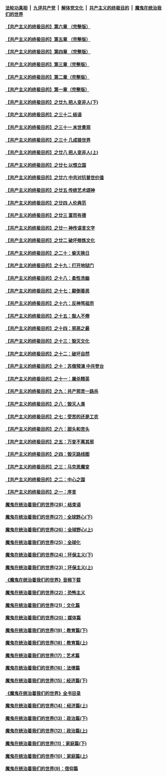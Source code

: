 ####  [法轮功真相](../../../../basic/blob/master/README.md?t=05082031) &nbsp;|&nbsp; [九评共产党](../../../../9ping.md/blob/master/README.md?t=05082031) &nbsp;|&nbsp; [解体党文化](../../../../jtdwh.md/blob/master/README.md?t=05082031)  &nbsp;|&nbsp; [共产主义的终极目的](../../../../gczydzjmd.md/blob/master/README.md?t=05082031) &nbsp;|&nbsp; [魔鬼在统治我们的世界](../../../../mgztzwmdsj.md/blob/master/README.md?t=05082031) 

#### [【共产主义的终极目的】第六章 （完整版）](../pages/nsc422/n11428913.md?t=05082031) 

#### [【共产主义的终极目的】第五章 （完整版）](../pages/nsc422/n11428912.md?t=05082031) 

#### [【共产主义的终极目的】第四章 （完整版）](../pages/nsc422/n11428907.md?t=05082031) 

#### [【共产主义的终极目的】第三章（完整版）](../pages/nsc422/n11428848.md?t=05082031) 

#### [【共产主义的终极目的】第二章（完整版）](../pages/nsc422/n11428831.md?t=05082031) 

#### [【共产主义的终极目的】第一章（完整版）](../pages/nsc422/n11417651.md?t=05082031) 

#### [【共产主义的终极目的】之廿九 把人变非人(下)](../pages/nsc422/n11344140.md?t=05082031) 

#### [【共产主义的终极目的】之三十二 结语](../pages/nsc422/n11360535.md?t=05082031) 

#### [【共产主义的终极目的】之三十一 末世景观](../pages/nsc422/n11351129.md?t=05082031) 

#### [【共产主义的终极目的】之三十 几成狼世界](../pages/nsc422/n11348280.md?t=05082031) 

#### [【共产主义的终极目的】之廿八 把人变非人(上)](../pages/nsc422/n11340492.md?t=05082031) 

#### [【共产主义的终极目的】之廿七 以恨立国](../pages/nsc422/n11336944.md?t=05082031) 

#### [【共产主义的终极目的】之廿六 中共对抗普世价值](../pages/nsc422/n11324785.md?t=05082031) 

#### [【共产主义的终极目的】之廿五 传统艺术颂神](../pages/nsc422/n11296396.md?t=05082031) 

#### [【共产主义的终极目的】之廿四 人伦典范](../pages/nsc422/n11296397.md?t=05082031) 

#### [【共产主义的终极目的】之廿三 富而有德](../pages/nsc422/n11283598.md?t=05082031) 

#### [【共产主义的终极目的】之廿一 神传语言文字](../pages/nsc422/n11263265.md?t=05082031) 

#### [【共产主义的终极目的】之廿二 破坏修炼文化](../pages/nsc422/n11245728.md?t=05082031) 

#### [【共产主义的终极目的】之二十：偷天换日](../pages/nsc422/n11238846.md?t=05082031) 

#### [【共产主义的终极目的】之十九：打开地狱门](../pages/nsc422/n11206376.md?t=05082031) 

#### [【共产主义的终极目的】之十八：柔性洗脑](../pages/nsc422/n11199994.md?t=05082031) 

#### [【共产主义的终极目的】之十七：颠倒善恶](../pages/nsc422/n11179782.md?t=05082031) 

#### [【共产主义的终极目的】之十六：反神骂祖宗](../pages/nsc422/n11166798.md?t=05082031) 

#### [【共产主义的终极目的】之十五：毁人不倦](../pages/nsc422/n11166792.md?t=05082031) 

#### [【共产主义的终极目的】之十四：邪恶之最](../pages/nsc422/n11150249.md?t=05082031) 

#### [【共产主义的终极目的】之十三：毁灭文化](../pages/nsc422/n11135227.md?t=05082031) 

#### [【共产主义的终极目的】之十二：破坏自然](../pages/nsc422/n11135214.md?t=05082031) 

#### [【共产主义的终极目的】之十：苏俄预演 中共登台](../pages/nsc422/n11118424.md?t=05082031) 

#### [【共产主义的终极目的】之十一：屠杀精英](../pages/nsc422/n11118442.md?t=05082031) 

#### [【共产主义的终极目的】之九：共产邪灵一路杀](../pages/nsc422/n11114139.md?t=05082031) 

#### [【共产主义的终极目的】之八：毁灭人类](../pages/nsc422/n11108503.md?t=05082031) 

#### [【共产主义的终极目的】之七：受苦的还是工农](../pages/nsc422/n11101809.md?t=05082031) 

#### [【共产主义的终极目的】之六：甜头和苦头](../pages/nsc422/n11096971.md?t=05082031) 

#### [【共产主义的终极目的】之五：万变不离其邪](../pages/nsc422/n11091285.md?t=05082031) 

#### [【共产主义的终极目的】之四：毁灭路线图](../pages/nsc422/n11086284.md?t=05082031) 

#### [【共产主义的终极目的】之三：马克思魔变](../pages/nsc422/n11061941.md?t=05082031) 

#### [【共产主义的终极目的】之二：中心之国](../pages/nsc422/n11047728.md?t=05082031) 

#### [【共产主义的终极目的】之一：序言](../pages/nsc422/n11086077.md?t=05082031) 

#### [魔鬼在统治着我们的世界(28)：结束语](../pages/nsc422/n10936246.md?t=05082031) 

#### [魔鬼在统治着我们的世界(27)：全球野心(下)](../pages/nsc422/n10928319.md?t=05082031) 

#### [魔鬼在统治着我们的世界(26)：全球野心(上)](../pages/nsc422/n10900318.md?t=05082031) 

#### [魔鬼在统治着我们的世界(25)：全球化](../pages/nsc422/n10788205.md?t=05082031) 

#### [魔鬼在统治着我们的世界(24)：环保主义(下)](../pages/nsc422/n10695307.md?t=05082031) 

#### [魔鬼在统治着我们的世界(23)：环保主义(上)](../pages/nsc422/n10688613.md?t=05082031) 

#### [《魔鬼在统治着我们的世界》音频下载](../pages/nsc422/n10635553.md?t=05082031) 

#### [魔鬼在统治着我们的世界(22)：恐怖主义](../pages/nsc422/n10614727.md?t=05082031) 

#### [魔鬼在统治着我们的世界(21)：文化篇](../pages/nsc422/n10597706.md?t=05082031) 

#### [魔鬼在统治着我们的世界(20)：媒体篇](../pages/nsc422/n10586579.md?t=05082031) 

#### [魔鬼在统治着我们的世界(19)：教育篇(下)](../pages/nsc422/n10564808.md?t=05082031) 

#### [魔鬼在统治着我们的世界(18)：教育篇(上)](../pages/nsc422/n10526970.md?t=05082031) 

#### [魔鬼在统治着我们的世界(17)：艺术篇](../pages/nsc422/n10499093.md?t=05082031) 

#### [魔鬼在统治着我们的世界(16)：法律篇](../pages/nsc422/n10485969.md?t=05082031) 

#### [魔鬼在统治着我们的世界(15)：经济篇(下)](../pages/nsc422/n10469975.md?t=05082031) 

#### [《魔鬼在统治着我们的世界》全书目录](../pages/nsc422/n10464261.md?t=05082031) 

#### [魔鬼在统治着我们的世界(14)：经济篇(上)](../pages/nsc422/n10457370.md?t=05082031) 

#### [魔鬼在统治着我们的世界(13)：政治篇(下)](../pages/nsc422/n10448270.md?t=05082031) 

#### [魔鬼在统治着我们的世界(12)：政治篇(上)](../pages/nsc422/n10444576.md?t=05082031) 

#### [魔鬼在统治着我们的世界(11)：家庭篇(下)](../pages/nsc422/n10440961.md?t=05082031) 

#### [魔鬼在统治着我们的世界(10)：家庭篇(上)](../pages/nsc422/n10435448.md?t=05082031) 

#### [魔鬼在统治着我们的世界(9)：信仰篇](../pages/nsc422/n10432159.md?t=05082031) 

